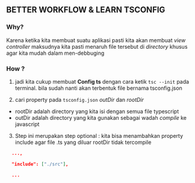## BETTER WORKFLOW & LEARN TSCONFIG

### Why?

Karena ketika kita membuat suatu aplikasi pasti kita akan membuat *view controller* maksudnya kita pasti menaruh file tersebut di *directory* khusus agar kita mudah dalam men-debbuging 

### How ?

1. jadi kita cukup membuat **Config ts** dengan cara ketik `tsc --init` pada terminal. bila sudah nanti akan terbentuk file bernama tsconfig.json

2. cari property pada `tsconfig.json` *outDir* dan *rootDir*

* rootDir adalah directory yang kita isi dengan semua file typescript 
* outDir adalah directory yang kita gunakan sebagai wadah *compile* ke javascript

3. Step ini merupakan step optional : kita bisa menambahkan property include agar file .ts yang diluar rootDir tidak tercompile

```json
  ...,

  "include": ["./src"],

  ...
```
